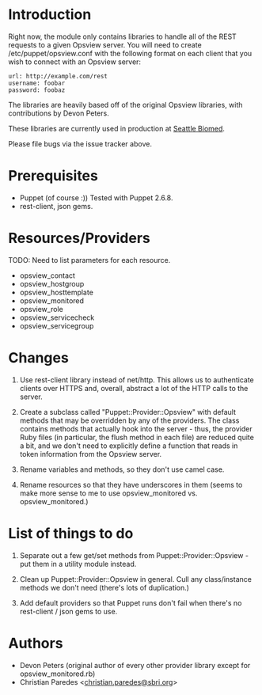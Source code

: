Introduction
=============

Right now, the module only contains libraries to handle all of the REST
requests to a given Opsview server.  You will need to create
/etc/puppet/opsview.conf with the following format on each client that you wish
to connect with an Opsview server:

    url: http://example.com/rest
    username: foobar
    password: foobaz

The libraries are heavily based off of the original Opsview libraries, with
contributions by Devon Peters.

These libraries are currently used in production at [Seattle Biomed][1].

Please file bugs via the issue tracker above.

Prerequisites
=============

* Puppet (of course :))  Tested with Puppet 2.6.8.
* rest-client, json gems.

Resources/Providers
===================

TODO: Need to list parameters for each resource.

* opsview_contact
* opsview_hostgroup
* opsview_hosttemplate
* opsview_monitored
* opsview_role
* opsview_servicecheck
* opsview_servicegroup

Changes
=======

1. Use rest-client library instead of net/http.  This allows us to authenticate
clients over HTTPS and, overall, abstract a lot of the HTTP calls to the
server.

2. Create a subclass called "Puppet::Provider::Opsview" with default methods
that may be overridden by any of the providers.  The class contains methods
that actually hook into the server - thus, the provider Ruby files (in
particular, the flush method in each file) are reduced quite a bit, and we
don't need to explicitly define a function that reads in token information from
the Opsview server. 

3. Rename variables and methods, so they don't use camel case.

4. Rename resources so that they have underscores in them (seems to make more
sense to me to use opsview_monitored vs. opsview_monitored.)

List of things to do
====================

1. Separate out a few get/set methods from Puppet::Provider::Opsview - put them
in a utility module instead.

2. Clean up Puppet::Provider::Opsview in general.  Cull any class/instance
methods we don't need (there's lots of duplication.)

3. Add default providers so that Puppet runs don't fail when there's no rest-client / json gems to use.

Authors
=======

* Devon Peters (original author of every other provider library except for
opsview_monitored.rb)
* Christian Paredes &lt;christian.paredes@sbri.org&gt;

[1]: http://seattlebiomed.org
